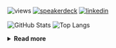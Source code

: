 ![views](https://komarev.com/ghpvc/?username=chck&color=blueviolet)
[![speakerdeck](https://img.shields.io/badge/Speaker_Deck-chck-8a2be2?style=flat-square&logo=speaker-deck)](https://speakerdeck.com/chck)
[![linkedin](https://img.shields.io/badge/LinkedIn-chck-8a2be2?style=flat-square&logo=linkedin)](https://www.linkedin.com/in/chck/)

<p align="left"> 
  <img alt="GitHub Stats" align="center" height="150" src="https://github-readme-stats-nine-umber-51.vercel.app/api?username=chck&count_private=true&show_icons=true&hide_title=true&theme=buefy" />
  <img alt="Top Langs" align="center" height="150" src="https://github-readme-stats-nine-umber-51.vercel.app/api/top-langs/?username=chck&layout=compact&count_private=true&show_icons=true&hide_title=true&theme=buefy" />
</p>

<details>
  <summary><b>Read more</b></summary>
  <br>

  <!--START_SECTION:waka-->
**🐱 My GitHub Data** 

> 📦 126.0 kB Used in GitHub's Storage 
 > 
> 🏆 430 Contributions in the Year 2025
 > 
> 💼 Opted to Hire
 > 
> 📜 133 Public Repositories 
 > 
> 🔑 24 Private Repositories 
 > 
**I'm a Night 🦉** 

```text
🌞 Morning                1385 commits        ████░░░░░░░░░░░░░░░░░░░░░   17.75 % 
🌆 Daytime                2333 commits        ███████░░░░░░░░░░░░░░░░░░   29.91 % 
🌃 Evening                2167 commits        ███████░░░░░░░░░░░░░░░░░░   27.78 % 
🌙 Night                  1916 commits        ██████░░░░░░░░░░░░░░░░░░░   24.56 % 
```
📅 **I'm Most Productive on Thursday** 

```text
Monday                   1425 commits        █████░░░░░░░░░░░░░░░░░░░░   18.27 % 
Tuesday                  1178 commits        ████░░░░░░░░░░░░░░░░░░░░░   15.10 % 
Wednesday                1452 commits        █████░░░░░░░░░░░░░░░░░░░░   18.61 % 
Thursday                 1654 commits        █████░░░░░░░░░░░░░░░░░░░░   21.20 % 
Friday                   889 commits         ███░░░░░░░░░░░░░░░░░░░░░░   11.40 % 
Saturday                 507 commits         ██░░░░░░░░░░░░░░░░░░░░░░░   06.50 % 
Sunday                   696 commits         ██░░░░░░░░░░░░░░░░░░░░░░░   08.92 % 
```


📊 **This Week I Spent My Time On** 

```text
💬 Programming Languages: 
Markdown                 2 hrs 4 mins        ██████████████████░░░░░░░   71.23 % 
YAML                     14 mins             ██░░░░░░░░░░░░░░░░░░░░░░░   08.16 % 
Rust                     12 mins             ██░░░░░░░░░░░░░░░░░░░░░░░   07.07 % 
Terraform                8 mins              █░░░░░░░░░░░░░░░░░░░░░░░░   04.67 % 
TOML                     4 mins              █░░░░░░░░░░░░░░░░░░░░░░░░   02.85 % 

🔥 Editors: 
Obsidian                 2 hrs 3 mins        ██████████████████░░░░░░░   70.99 % 
PyCharm                  27 mins             ████░░░░░░░░░░░░░░░░░░░░░   15.68 % 
RustRover                16 mins             ██░░░░░░░░░░░░░░░░░░░░░░░   09.63 % 
Neovim                   6 mins              █░░░░░░░░░░░░░░░░░░░░░░░░   03.70 % 
```

**I Mostly Code in Python** 

```text
Python                   46 repos            ████████░░░░░░░░░░░░░░░░░   33.82 % 
Jupyter Notebook         19 repos            ███░░░░░░░░░░░░░░░░░░░░░░   13.97 % 
Ruby                     11 repos            ██░░░░░░░░░░░░░░░░░░░░░░░   08.09 % 
Rust                     8 repos             █░░░░░░░░░░░░░░░░░░░░░░░░   05.88 % 
TypeScript               6 repos             █░░░░░░░░░░░░░░░░░░░░░░░░   04.41 % 
```



**Timeline**

![Lines of Code chart](https://raw.githubusercontent.com/chck/chck/main/assets/bar_graph.png)


 Last Updated on 2025-05-24 02:06 UTC
<!--END_SECTION:waka-->
</details>


